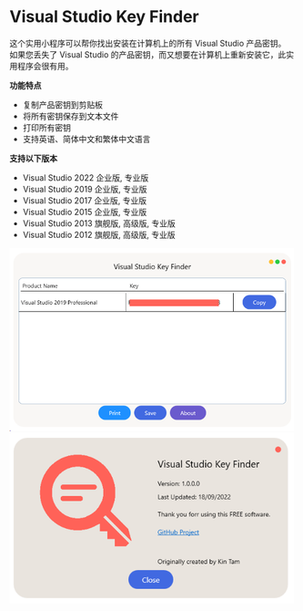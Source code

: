 # Visual Studio Key Finder

这个实用小程序可以帮你找出安装在计算机上的所有 Visual Studio 产品密钥。<br/>
如果您丢失了 Visual Studio 的产品密钥，而又想要在计算机上重新安装它，此实用程序会很有用。

**功能特点**
- 复制产品密钥到剪贴板
- 将所有密钥保存到文本文件
- 打印所有密钥
- 支持英语、简体中文和繁体中文语言

**支持以下版本**
- Visual Studio 2022 企业版, 专业版
- Visual Studio 2019 企业版, 专业版
- Visual Studio 2017 企业版, 专业版
- Visual Studio 2015 企业版, 专业版
- Visual Studio 2013 旗舰版, 高级版, 专业版
- Visual Studio 2012 旗舰版, 高级版, 专业版

<img src="sample.png" width="500" />
<img src="about.png" width="500" />
